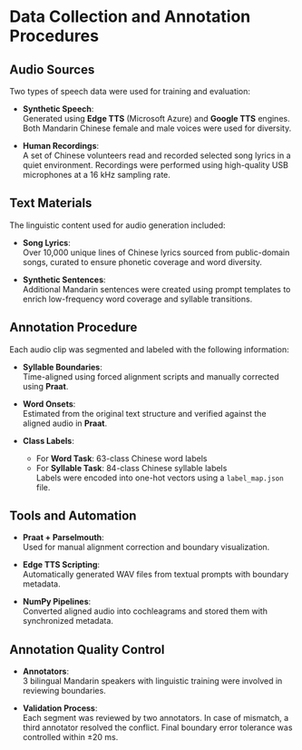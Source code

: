 # Data Collection and Annotation Procedures

## Audio Sources

Two types of speech data were used for training and evaluation:

- **Synthetic Speech**:  
  Generated using **Edge TTS** (Microsoft Azure) and **Google TTS** engines. Both Mandarin Chinese female and male voices were used for diversity.
  
- **Human Recordings**:  
  A set of Chinese volunteers read and recorded selected song lyrics in a quiet environment. Recordings were performed using high-quality USB microphones at a 16 kHz sampling rate.

## Text Materials

The linguistic content used for audio generation included:

- **Song Lyrics**:  
  Over 10,000 unique lines of Chinese lyrics sourced from public-domain songs, curated to ensure phonetic coverage and word diversity.
  
- **Synthetic Sentences**:  
  Additional Mandarin sentences were created using prompt templates to enrich low-frequency word coverage and syllable transitions.

## Annotation Procedure

Each audio clip was segmented and labeled with the following information:

- **Syllable Boundaries**:  
  Time-aligned using forced alignment scripts and manually corrected using **Praat**.
  
- **Word Onsets**:  
  Estimated from the original text structure and verified against the aligned audio in **Praat**.
  
- **Class Labels**:  
  - For **Word Task**: 63-class Chinese word labels  
  - For **Syllable Task**: 84-class Chinese syllable labels  
  Labels were encoded into one-hot vectors using a `label_map.json` file.

## Tools and Automation

- **Praat + Parselmouth**:  
  Used for manual alignment correction and boundary visualization.
  
- **Edge TTS Scripting**:  
  Automatically generated WAV files from textual prompts with boundary metadata.
  
- **NumPy Pipelines**:  
  Converted aligned audio into cochleagrams and stored them with synchronized metadata.

## Annotation Quality Control

- **Annotators**:  
  3 bilingual Mandarin speakers with linguistic training were involved in reviewing boundaries.
  
- **Validation Process**:  
  Each segment was reviewed by two annotators. In case of mismatch, a third annotator resolved the conflict. Final boundary error tolerance was controlled within ±20 ms.
